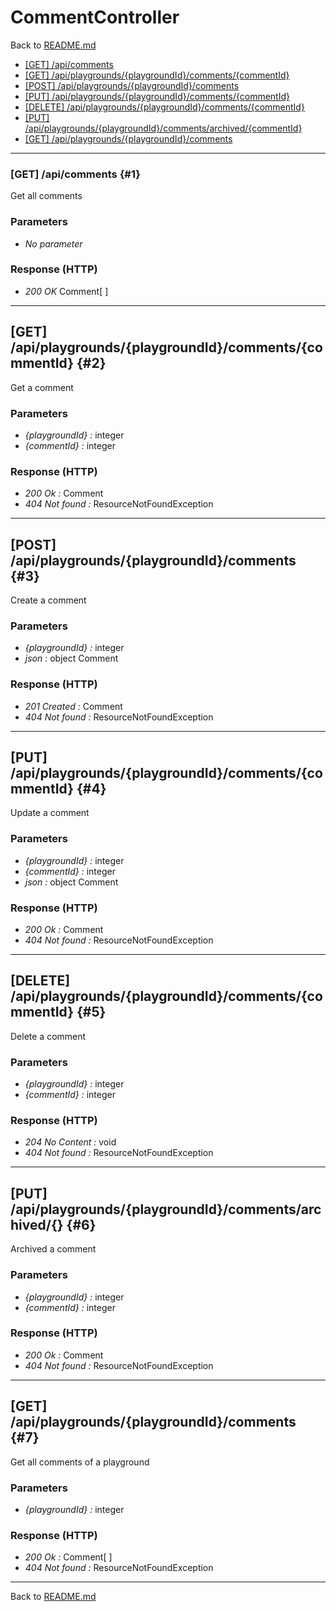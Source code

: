 # CommentController

Back to [README.md](../README.md)

- [[GET] /api/comments](#1)
- [[GET] /api/playgrounds/\{playgroundId\}/comments/\{commentId\}](#2)
- [[POST] /api/playgrounds/\{playgroundId\}/comments](#3)
- [[PUT] /api/playgrounds/\{playgroundId\}/comments/\{commentId\}](#4)
- [[DELETE] /api/playgrounds/\{playgroundId\}/comments/\{commentId\}](#5)
- [[PUT] /api/playgrounds/\{playgroundId\}/comments/archived/\{commentId\}](#6)
- [[GET] /api/playgrounds/\{playgroundId\}/comments](#7)

___

### [GET] /api/comments {#1}

Get all comments

### Parameters

- *No parameter*

### Response (HTTP)

- *200 OK* Comment[ ]

___

## [GET] /api/playgrounds/\{playgroundId\}/comments/\{commentId\} {#2}

Get a comment

### Parameters

- *\{playgroundId\} :* integer
- *\{commentId\} :* integer

### Response (HTTP)

- *200 Ok :* Comment
- *404 Not found :* ResourceNotFoundException

___

## [POST] /api/playgrounds/\{playgroundId\}/comments {#3}

Create a comment

### Parameters

- *\{playgroundId\} :* integer
- *json* : object Comment

### Response (HTTP)

- *201 Created :* Comment
- *404 Not found :* ResourceNotFoundException

___

## [PUT] /api/playgrounds/\{playgroundId\}/comments/\{commentId\} {#4}

Update a comment

### Parameters

- *\{playgroundId\} :* integer
- *\{commentId\} :* integer
- *json :* object Comment

### Response (HTTP)

- *200 Ok :* Comment
- *404 Not found :* ResourceNotFoundException

___

## [DELETE] /api/playgrounds/\{playgroundId\}/comments/\{commentId\} {#5}

Delete a comment

### Parameters

- *\{playgroundId\} :* integer
- *\{commentId\} :* integer

### Response (HTTP)

- *204 No Content :* void
- *404 Not found :* ResourceNotFoundException
  
___

## [PUT] /api/playgrounds/\{playgroundId\}/comments/archived/\{\} {#6}

Archived a comment

### Parameters

- *\{playgroundId\} :* integer
- *\{commentId\} :* integer

### Response (HTTP)

- *200 Ok :* Comment
- *404 Not found :* ResourceNotFoundException

___

## [GET] /api/playgrounds/\{playgroundId\}/comments {#7}

Get all comments of a playground

### Parameters

- *\{playgroundId\} :* integer

### Response (HTTP)

- *200 Ok :* Comment[ ]
- *404 Not found :* ResourceNotFoundException

___

Back to [README.md](../README.md)